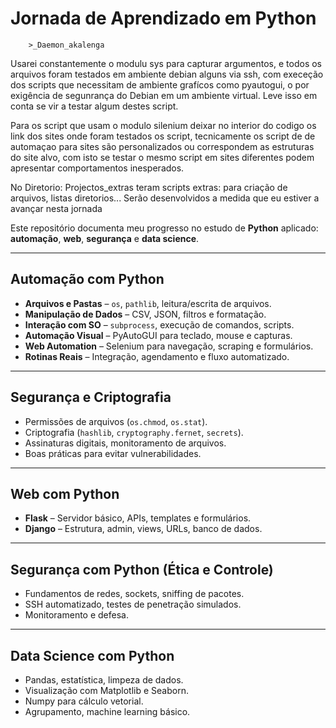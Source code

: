 # Jornada de Aprendizado em Python

		>_Daemon_akalenga
Usarei constantemente o modulu sys para capturar argumentos, e todos os arquivos foram
testados em ambiente debian alguns via ssh, com execeção dos scripts que necessitam de
ambiente grafícos como pyautogui, o por exigência de segunrança do Debian em um 
ambiente virtual. Leve isso em conta se vir a testar algum destes script.

Para os script que usam o modulo silenium deixar no interior do codigo
os link dos sites onde foram testados os script, tecnicamente os script de 
de automaçao para sites são personalizados ou correspondem as estruturas do site alvo,
com isto se testar o mesmo script em sites diferentes podem apresentar comportamentos
inesperados.

No Diretorio: Projectos_extras teram scripts extras: para criação de arquivos, 
listas diretorios... Serão desenvolvidos a medida que eu estiver a avançar nesta
jornada

Este repositório documenta meu progresso no estudo de **Python** aplicado:
 **automação**, **web**, **segurança** e **data science**.

---

## Automação com Python
- **Arquivos e Pastas** – `os`, `pathlib`, leitura/escrita de arquivos.
- **Manipulação de Dados** – CSV, JSON, filtros e formatação.
- **Interação com SO** – `subprocess`, execução de comandos, scripts.
- **Automação Visual** – PyAutoGUI para teclado, mouse e capturas.
- **Web Automation** – Selenium para navegação, scraping e formulários.
- **Rotinas Reais** – Integração, agendamento e fluxo automatizado.

---

## Segurança e Criptografia
- Permissões de arquivos (`os.chmod`, `os.stat`).
- Criptografia (`hashlib`, `cryptography.fernet`, `secrets`).
- Assinaturas digitais, monitoramento de arquivos.
- Boas práticas para evitar vulnerabilidades.

---

## Web com Python
- **Flask** – Servidor básico, APIs, templates e formulários.
- **Django** – Estrutura, admin, views, URLs, banco de dados.

---

## Segurança com Python (Ética e Controle)
- Fundamentos de redes, sockets, sniffing de pacotes.
- SSH automatizado, testes de penetração simulados.
- Monitoramento e defesa.

---

## Data Science com Python
- Pandas, estatística, limpeza de dados.
- Visualização com Matplotlib e Seaborn.
- Numpy para cálculo vetorial.
- Agrupamento, machine learning básico.


